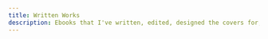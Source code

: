 ```yaml
---
title: Written Works
description: Ebooks that I've written, edited, designed the covers for, and self-published. Cards are clickable.
---
```

